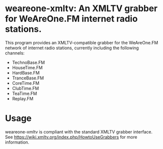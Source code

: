 # weareone-xmltv: An XMLTV grabber for WeAreOne.FM internet radio stations.

This program provides an XMLTV-compatible grabber for the WeAreOne.FM network
of internet radio stations, currently including the following channels:

  - TechnoBase.FM
  - HouseTime.FM
  - HardBase.FM
  - TranceBase.FM
  - CoreTime.FM
  - ClubTime.FM
  - TeaTime.FM
  - Replay.FM

# Usage
weareone-xmltv is compliant with the standard XMLTV grabber interface.
See https://wiki.xmltv.org/index.php/HowtoUseGrabbers for more information.
